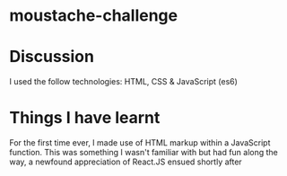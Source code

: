 # moustache-challenge

# Discussion
I used the follow technologies: HTML, CSS & JavaScript (es6)

# Things I have learnt
For the first time ever, I made use of HTML markup within a JavaScript function. 
This was something I wasn't familiar with but had fun along the way, a newfound appreciation of React.JS ensued shortly after
